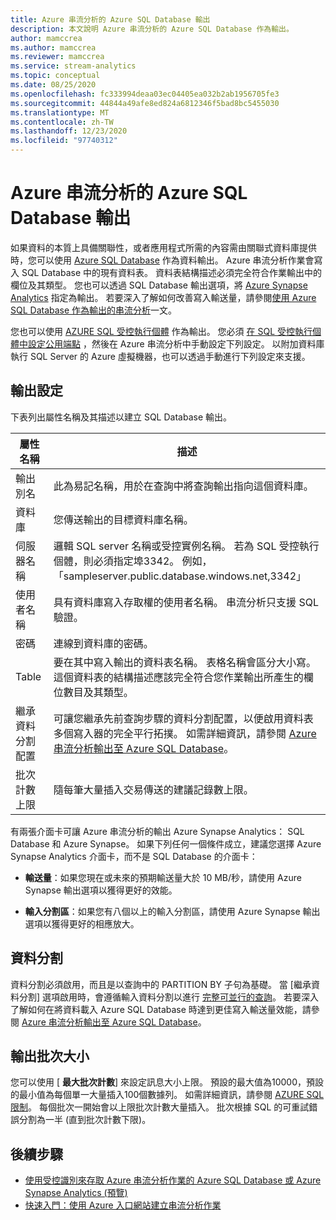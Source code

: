 ```yaml
---
title: Azure 串流分析的 Azure SQL Database 輸出
description: 本文說明 Azure 串流分析的 Azure SQL Database 作為輸出。
author: mamccrea
ms.author: mamccrea
ms.reviewer: mamccrea
ms.service: stream-analytics
ms.topic: conceptual
ms.date: 08/25/2020
ms.openlocfilehash: fc333994deaa03ec04405ea032b2ab1956705fe3
ms.sourcegitcommit: 44844a49afe8ed824a6812346f5bad8bc5455030
ms.translationtype: MT
ms.contentlocale: zh-TW
ms.lasthandoff: 12/23/2020
ms.locfileid: "97740312"
---
```

# <a name="azure-sql-database-output-from-azure-stream-analytics"></a>Azure 串流分析的 Azure SQL Database 輸出

如果資料的本質上具備關聯性，或者應用程式所需的內容需由關聯式資料庫提供時，您可以使用 [Azure SQL Database](https://azure.microsoft.com/services/sql-database/) 作為資料輸出。 Azure 串流分析作業會寫入 SQL Database 中的現有資料表。 資料表結構描述必須完全符合作業輸出中的欄位及其類型。 您也可以透過 SQL Database 輸出選項，將 [Azure Synapse Analytics](https://azure.microsoft.com/documentation/services/sql-data-warehouse/) 指定為輸出。 若要深入了解如何改善寫入輸送量，請參閱[使用 Azure SQL Database 作為輸出的串流分析](stream-analytics-sql-output-perf.md)一文。

您也可以使用 [AZURE SQL 受控執行個體](../azure-sql/managed-instance/sql-managed-instance-paas-overview.md) 作為輸出。 您必須 [在 SQL 受控執行個體中設定公用端點](../azure-sql/managed-instance/public-endpoint-configure.md) ，然後在 Azure 串流分析中手動設定下列設定。 以附加資料庫執行 SQL Server 的 Azure 虛擬機器，也可以透過手動進行下列設定來支援。

## <a name="output-configuration"></a>輸出設定

下表列出屬性名稱及其描述以建立 SQL Database 輸出。

| 屬性名稱 | 描述 |
| --- | --- |
| 輸出別名 |此為易記名稱，用於在查詢中將查詢輸出指向這個資料庫。 |
| 資料庫 | 您傳送輸出的目標資料庫名稱。 |
| 伺服器名稱 | 邏輯 SQL server 名稱或受控實例名稱。 若為 SQL 受控執行個體，則必須指定埠3342。 例如，「sampleserver.public.database.windows.net,3342」 |
| 使用者名稱 | 具有資料庫寫入存取權的使用者名稱。 串流分析只支援 SQL 驗證。 |
| 密碼 | 連線到資料庫的密碼。 |
| Table | 要在其中寫入輸出的資料表名稱。 表格名稱會區分大小寫。 這個資料表的結構描述應該完全符合您作業輸出所產生的欄位數目及其類型。 |
|繼承資料分割配置| 可讓您繼承先前查詢步驟的資料分割配置，以便啟用資料表多個寫入器的完全平行拓撲。 如需詳細資訊，請參閱 [Azure 串流分析輸出至 Azure SQL Database](stream-analytics-sql-output-perf.md)。|
|批次計數上限| 隨每筆大量插入交易傳送的建議記錄數上限。|

有兩張介面卡可讓 Azure 串流分析的輸出 Azure Synapse Analytics： SQL Database 和 Azure Synapse。 如果下列任何一個條件成立，建議您選擇 Azure Synapse Analytics 介面卡，而不是 SQL Database 的介面卡：

* **輸送量**：如果您現在或未來的預期輸送量大於 10 MB/秒，請使用 Azure Synapse 輸出選項以獲得更好的效能。

* **輸入分割區**：如果您有八個以上的輸入分割區，請使用 Azure Synapse 輸出選項以獲得更好的相應放大。

## <a name="partitioning"></a>資料分割

資料分割必須啟用，而且是以查詢中的 PARTITION BY 子句為基礎。 當 [繼承資料分割] 選項啟用時，會遵循輸入資料分割以進行 [完整可並行的查詢](stream-analytics-scale-jobs.md)。 若要深入了解如何在將資料載入 Azure SQL Database 時達到更佳寫入輸送量效能，請參閱 [Azure 串流分析輸出至 Azure SQL Database](stream-analytics-sql-output-perf.md)。

## <a name="output-batch-size"></a>輸出批次大小

您可以使用 [ **最大批次計數**] 來設定訊息大小上限。 預設的最大值為10000，預設的最小值為每個單一大量插入100個數據列。 如需詳細資訊，請參閱 [AZURE SQL 限制](../azure-sql/database/resource-limits-logical-server.md)。 每個批次一開始會以上限批次計數大量插入。 批次根據 SQL 的可重試錯誤分割為一半 (直到批次計數下限)。

## <a name="next-steps"></a>後續步驟

* [使用受控識別來存取 Azure 串流分析作業的 Azure SQL Database 或 Azure Synapse Analytics (預覽) ](sql-database-output-managed-identity.md)
* [快速入門：使用 Azure 入口網站建立串流分析作業](stream-analytics-quick-create-portal.md)